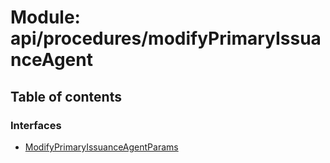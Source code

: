 # Module: api/procedures/modifyPrimaryIssuanceAgent

## Table of contents

### Interfaces

- [ModifyPrimaryIssuanceAgentParams](../wiki/api.procedures.modifyPrimaryIssuanceAgent.ModifyPrimaryIssuanceAgentParams)
